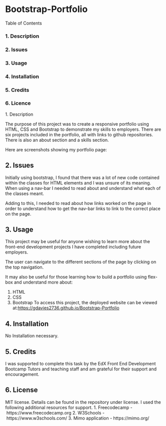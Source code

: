 # Bootstrap-Portfolio

Table of Contents

<h3> 1. Description </h3>
<h3> 2. Issues </h3>
<h3> 3. Usage </h3>
<h3> 4. Installation </h3>
<h3> 5. Credits </h3>
<h3> 6. Licence </h3>

</h2>1. Description</h2>

The purpose of this project was to create a responsive portfolio using HTML, CSS and Bootstrap to demonstrate my skills to employers. There are six projects included in the portfolio, all with links to github repositories. There is also an about section and a skills section.

Here are screenshots showing my portfolio page:







<h2> 2. Issues </h2>

Initially using bootstrap, I found that there was a lot of new code contained within the classes for HTML elements and I was unsure of its meaning. When using a nav-bar I needed to read about and understand what each of the classes meant. 

Adding to this, I needed to read about how links worked on the page in order to understand how to get the nav-bar links to link to the correct place on the page.

<h2> 3. Usage </h2>

This project may be useful for anyone wishing to learn more about the front-end development projects I have completed including future employers.

The user can navigate to the different sections of the page by clicking on the top navigation.

It may also be useful for those learning how to build a portfolio using flex-box and understand more about:
1. HTML
2. CSS
3. Bootstrap
To access this project, the deployed website can be viewed at:https://gdavies2736.github.io/Bootstrap-Portfolio

<h2> 4. Installation </h2>
No Installation necessary.

<h2> 5. Credits </h2>

I was supported to complete this task by the EdX Front End Development Bootcamp Tutors and teaching staff and am grateful for their support and encouragement.

<h2> 6. License </h2>
MIT license. Details can be found in the repository under license.
I used the following additional resources for support.
1. Freecodecamp - https://www.freecodecamp.org
2. W3Schools - https://www.w3schools.com/
3. Mimo application - https://mimo.org/